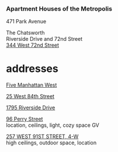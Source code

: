 ### Apartment Houses of the Metropolis

471 Park Avenue

The Chatsworth\
Riverside Drive and 72nd Street\
[344 West 72nd Street](https://thechatsworth.com/)


# addresses

[Five Manhattan West](https://www.manhattanwestnyc.com/work/work-5/)

[25 West 84th Street](https://streeteasy.com/building/25-west-84-street-new_york/5d)

[1795 Riverside Drive](https://streeteasy.com/building/1795-riverside-drive-new_york/06g)

[96 Perry Street](https://streeteasy.com/building/96-perry-street-new_york/6c)\
location, ceilings, light, cozy space GV

[257 WEST 91ST STREET, 4-W](https://broker.olr.com/Rental_Listing/Rental_Listing_Info.aspx?RentalList=RentalList&listingId=1947821&buildingId=19627)\
high ceilings, outdoor space, location
